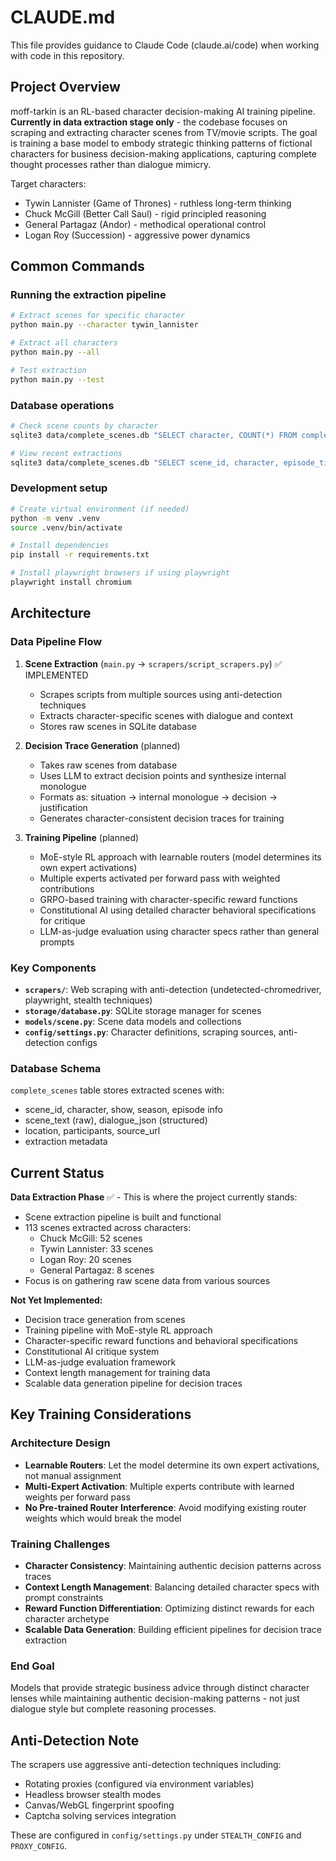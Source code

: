 # CLAUDE.md

This file provides guidance to Claude Code (claude.ai/code) when working with code in this repository.

## Project Overview

moff-tarkin is an RL-based character decision-making AI training pipeline. **Currently in data extraction stage only** - the codebase focuses on scraping and extracting character scenes from TV/movie scripts. The goal is training a base model to embody strategic thinking patterns of fictional characters for business decision-making applications, capturing complete thought processes rather than dialogue mimicry.

Target characters:
- Tywin Lannister (Game of Thrones) - ruthless long-term thinking
- Chuck McGill (Better Call Saul) - rigid principled reasoning
- General Partagaz (Andor) - methodical operational control
- Logan Roy (Succession) - aggressive power dynamics

## Common Commands

### Running the extraction pipeline
```bash
# Extract scenes for specific character
python main.py --character tywin_lannister

# Extract all characters
python main.py --all

# Test extraction
python main.py --test
```

### Database operations
```bash
# Check scene counts by character
sqlite3 data/complete_scenes.db "SELECT character, COUNT(*) FROM complete_scenes GROUP BY character;"

# View recent extractions
sqlite3 data/complete_scenes.db "SELECT scene_id, character, episode_title FROM complete_scenes ORDER BY extraction_date DESC LIMIT 10;"
```

### Development setup
```bash
# Create virtual environment (if needed)
python -m venv .venv
source .venv/bin/activate

# Install dependencies
pip install -r requirements.txt

# Install playwright browsers if using playwright
playwright install chromium
```

## Architecture

### Data Pipeline Flow
1. **Scene Extraction** (`main.py` → `scrapers/script_scrapers.py`) ✅ IMPLEMENTED
   - Scrapes scripts from multiple sources using anti-detection techniques
   - Extracts character-specific scenes with dialogue and context
   - Stores raw scenes in SQLite database

2. **Decision Trace Generation** (planned)
   - Takes raw scenes from database
   - Uses LLM to extract decision points and synthesize internal monologue
   - Formats as: situation → internal monologue → decision → justification
   - Generates character-consistent decision traces for training

3. **Training Pipeline** (planned)
   - MoE-style RL approach with learnable routers (model determines its own expert activations)
   - Multiple experts activated per forward pass with weighted contributions
   - GRPO-based training with character-specific reward functions
   - Constitutional AI using detailed character behavioral specifications for critique
   - LLM-as-judge evaluation using character specs rather than general prompts

### Key Components

- **`scrapers/`**: Web scraping with anti-detection (undetected-chromedriver, playwright, stealth techniques)
- **`storage/database.py`**: SQLite storage manager for scenes
- **`models/scene.py`**: Scene data models and collections
- **`config/settings.py`**: Character definitions, scraping sources, anti-detection configs

### Database Schema

`complete_scenes` table stores extracted scenes with:
- scene_id, character, show, season, episode info
- scene_text (raw), dialogue_json (structured)
- location, participants, source_url
- extraction metadata

## Current Status

**Data Extraction Phase** ✅ - This is where the project currently stands:
- Scene extraction pipeline is built and functional
- 113 scenes extracted across characters:
  - Chuck McGill: 52 scenes
  - Tywin Lannister: 33 scenes
  - Logan Roy: 20 scenes
  - General Partagaz: 8 scenes
- Focus is on gathering raw scene data from various sources

**Not Yet Implemented:**
- Decision trace generation from scenes
- Training pipeline with MoE-style RL approach
- Character-specific reward functions and behavioral specifications
- Constitutional AI critique system
- LLM-as-judge evaluation framework
- Context length management for training data
- Scalable data generation pipeline for decision traces

## Key Training Considerations

### Architecture Design
- **Learnable Routers**: Let the model determine its own expert activations, not manual assignment
- **Multi-Expert Activation**: Multiple experts contribute with learned weights per forward pass
- **No Pre-trained Router Interference**: Avoid modifying existing router weights which would break the model

### Training Challenges
- **Character Consistency**: Maintaining authentic decision patterns across traces
- **Context Length Management**: Balancing detailed character specs with prompt constraints
- **Reward Function Differentiation**: Optimizing distinct rewards for each character archetype
- **Scalable Data Generation**: Building efficient pipelines for decision trace extraction

### End Goal
Models that provide strategic business advice through distinct character lenses while maintaining authentic decision-making patterns - not just dialogue style but complete reasoning processes.

## Anti-Detection Note

The scrapers use aggressive anti-detection techniques including:
- Rotating proxies (configured via environment variables)
- Headless browser stealth modes
- Canvas/WebGL fingerprint spoofing
- Captcha solving services integration

These are configured in `config/settings.py` under `STEALTH_CONFIG` and `PROXY_CONFIG`.
